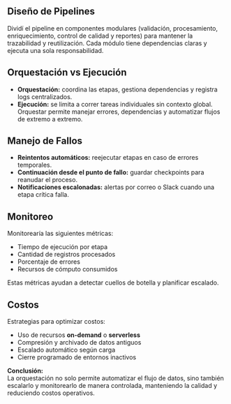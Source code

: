 ## Diseño de Pipelines
Dividí el pipeline en componentes modulares (validación, procesamiento, enriquecimiento,
control de calidad y reportes) para mantener la trazabilidad y reutilización.
Cada módulo tiene dependencias claras y ejecuta una sola responsabilidad.

## Orquestación vs Ejecución
- **Orquestación:** coordina las etapas, gestiona dependencias y registra logs centralizados.  
- **Ejecución:** se limita a correr tareas individuales sin contexto global.  
Orquestar permite manejar errores, dependencias y automatizar flujos de extremo a extremo.

## Manejo de Fallos
- **Reintentos automáticos:** reejecutar etapas en caso de errores temporales.  
- **Continuación desde el punto de fallo:** guardar checkpoints para reanudar el proceso.  
- **Notificaciones escalonadas:** alertas por correo o Slack cuando una etapa crítica falla.

## Monitoreo
Monitorearía las siguientes métricas:
- Tiempo de ejecución por etapa  
- Cantidad de registros procesados  
- Porcentaje de errores  
- Recursos de cómputo consumidos  

Estas métricas ayudan a detectar cuellos de botella y planificar escalado.

## Costos
Estrategias para optimizar costos:
- Uso de recursos **on-demand** o **serverless**  
- Compresión y archivado de datos antiguos  
- Escalado automático según carga  
- Cierre programado de entornos inactivos

**Conclusión:**  
La orquestación no solo permite automatizar el flujo de datos,
sino también escalarlo y monitorearlo de manera controlada,
manteniendo la calidad y reduciendo costos operativos.
